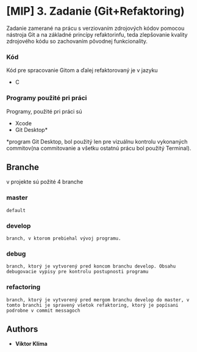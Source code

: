 # [MIP] 3. Zadanie (Git+Refaktoring)

Zadanie zamerané na prácu s verziovaním zdrojových kódov pomocou nástroja Git a na základné princípy refaktorinfu, teda zlepšovanie kvality zdrojového kódu so zachovaním pôvodnej funkcionality.


### Kód

Kód pre spracovanie Gitom a ďalej refaktorovaný je v jazyku

* C


### Programy použité pri práci

Programy, použité pri práci sú

* Xcode
* Git Desktop*

*program Git Desktop, bol použitý len pre vizuálnu kontrolu vykonaných commitov(na commitovanie a všetku ostatnú prácu bol použitý Terminal).


## Branche

v projekte sú požité 4 branche

### master
```
default
```

### develop
```
branch, v ktorom prebiehal vývoj programu.
```

### debug
```
branch, ktorý je vytvorený pred koncom branchu develop. Obsahu debugovacie vypisy pre kontrolu postupnosti programu
```

### refactoring
```
branch, ktorý je vytvorený pred mergom branchu develop do master, v tomto branchi je spravený všetok refaktoring, ktorý je popísani podrobne v commit messagoch
```

## Authors

* **Viktor Klíma**
